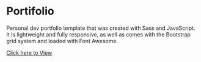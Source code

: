 # Portifolio
Personal dev portfolio template that was created with Sass and JavaScript. It is lightweight and fully responsive, as well as comes with the Bootstrap grid system and loaded with Font Awesome.

[Click here to View](http://charitysteinny.freecluster.eu/)
